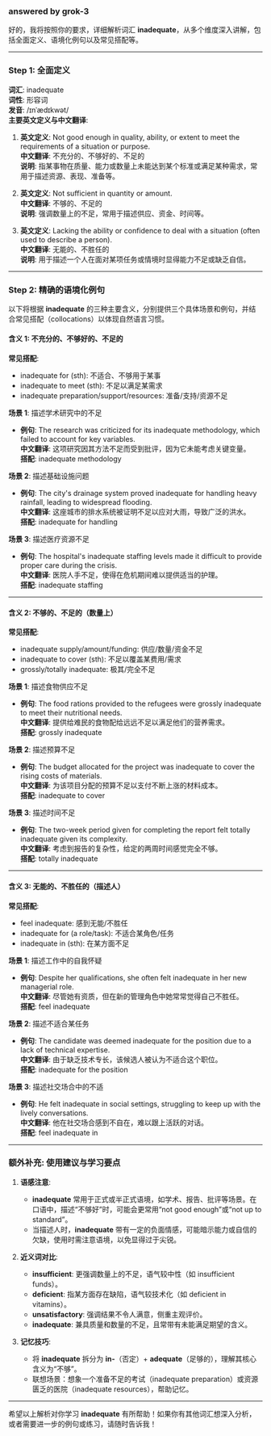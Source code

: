 ### answered by grok-3
好的，我将按照你的要求，详细解析词汇 **inadequate**，从多个维度深入讲解，包括全面定义、语境化例句以及常见搭配等。

---

### Step 1: 全面定义

**词汇**: inadequate  
**词性**: 形容词  
**发音**: /ɪnˈædɪkwət/  
**主要英文定义与中文翻译**:

1. **英文定义**: Not good enough in quality, ability, or extent to meet the requirements of a situation or purpose.  
   **中文翻译**: 不充分的、不够好的、不足的  
   **说明**: 指某事物在质量、能力或数量上未能达到某个标准或满足某种需求，常用于描述资源、表现、准备等。

2. **英文定义**: Not sufficient in quantity or amount.  
   **中文翻译**: 不够的、不足的  
   **说明**: 强调数量上的不足，常用于描述供应、资金、时间等。

3. **英文定义**: Lacking the ability or confidence to deal with a situation (often used to describe a person).  
   **中文翻译**: 无能的、不胜任的  
   **说明**: 用于描述一个人在面对某项任务或情境时显得能力不足或缺乏自信。

---

### Step 2: 精确的语境化例句

以下将根据 **inadequate** 的三种主要含义，分别提供三个具体场景和例句，并结合常见搭配（collocations）以体现自然语言习惯。

#### 含义 1: 不充分的、不够好的、不足的  
**常见搭配**:  
- inadequate for (sth): 不适合、不够用于某事  
- inadequate to meet (sth): 不足以满足某需求  
- inadequate preparation/support/resources: 准备/支持/资源不足  

**场景 1**: 描述学术研究中的不足  
- **例句**: The research was criticized for its inadequate methodology, which failed to account for key variables.  
  **中文翻译**: 这项研究因其方法不足而受到批评，因为它未能考虑关键变量。  
  **搭配**: inadequate methodology  

**场景 2**: 描述基础设施问题  
- **例句**: The city's drainage system proved inadequate for handling heavy rainfall, leading to widespread flooding.  
  **中文翻译**: 这座城市的排水系统被证明不足以应对大雨，导致广泛的洪水。  
  **搭配**: inadequate for handling  

**场景 3**: 描述医疗资源不足  
- **例句**: The hospital's inadequate staffing levels made it difficult to provide proper care during the crisis.  
  **中文翻译**: 医院人手不足，使得在危机期间难以提供适当的护理。  
  **搭配**: inadequate staffing  

---

#### 含义 2: 不够的、不足的（数量上）  
**常见搭配**:  
- inadequate supply/amount/funding: 供应/数量/资金不足  
- inadequate to cover (sth): 不足以覆盖某费用/需求  
- grossly/totally inadequate: 极其/完全不足  

**场景 1**: 描述食物供应不足  
- **例句**: The food rations provided to the refugees were grossly inadequate to meet their nutritional needs.  
  **中文翻译**: 提供给难民的食物配给远远不足以满足他们的营养需求。  
  **搭配**: grossly inadequate  

**场景 2**: 描述预算不足  
- **例句**: The budget allocated for the project was inadequate to cover the rising costs of materials.  
  **中文翻译**: 为该项目分配的预算不足以支付不断上涨的材料成本。  
  **搭配**: inadequate to cover  

**场景 3**: 描述时间不足  
- **例句**: The two-week period given for completing the report felt totally inadequate given its complexity.  
  **中文翻译**: 考虑到报告的复杂性，给定的两周时间感觉完全不够。  
  **搭配**: totally inadequate  

---

#### 含义 3: 无能的、不胜任的（描述人）  
**常见搭配**:  
- feel inadequate: 感到无能/不胜任  
- inadequate for (a role/task): 不适合某角色/任务  
- inadequate in (sth): 在某方面不足  

**场景 1**: 描述工作中的自我怀疑  
- **例句**: Despite her qualifications, she often felt inadequate in her new managerial role.  
  **中文翻译**: 尽管她有资质，但在新的管理角色中她常常觉得自己不胜任。  
  **搭配**: feel inadequate  

**场景 2**: 描述不适合某任务  
- **例句**: The candidate was deemed inadequate for the position due to a lack of technical expertise.  
  **中文翻译**: 由于缺乏技术专长，该候选人被认为不适合这个职位。  
  **搭配**: inadequate for the position  

**场景 3**: 描述社交场合中的不适  
- **例句**: He felt inadequate in social settings, struggling to keep up with the lively conversations.  
  **中文翻译**: 他在社交场合感到不自在，难以跟上活跃的对话。  
  **搭配**: feel inadequate in  

---

### 额外补充: 使用建议与学习要点
1. **语感注意**:
   - **inadequate** 常用于正式或半正式语境，如学术、报告、批评等场景。在口语中，描述“不够好”时，可能会更常用“not good enough”或“not up to standard”。
   - 当描述人时，**inadequate** 带有一定的负面情感，可能暗示能力或自信的欠缺，使用时需注意语境，以免显得过于尖锐。

2. **近义词对比**:
   - **insufficient**: 更强调数量上的不足，语气较中性（如 insufficient funds）。
   - **deficient**: 指某方面存在缺陷，语气较技术化（如 deficient in vitamins）。
   - **unsatisfactory**: 强调结果不令人满意，侧重主观评价。
   - **inadequate**: 兼具质量和数量的不足，且常带有未能满足期望的含义。

3. **记忆技巧**:
   - 将 **inadequate** 拆分为 **in-**（否定）+ **adequate**（足够的），理解其核心含义为“不够”。
   - 联想场景：想象一个准备不足的考试（inadequate preparation）或资源匮乏的医院（inadequate resources），帮助记忆。

---

希望以上解析对你学习 **inadequate** 有所帮助！如果你有其他词汇想深入分析，或者需要进一步的例句或练习，请随时告诉我！